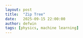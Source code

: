 ```yaml
---
layout: post
title:  "Zip Tree"
date:   2025-09-15 22:00:00
author: defwin
tags: [physics, machine learning]
---
```



